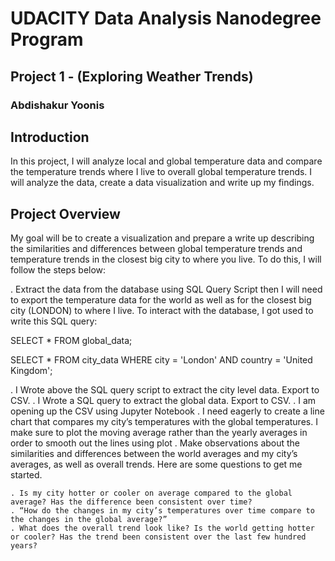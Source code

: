 # UDACITY Data Analysis Nanodegree Program

## Project 1 - (Exploring Weather Trends)

### Abdishakur Yoonis


## Introduction

In this project, I will analyze local and global temperature data and compare the temperature trends where I live to overall global temperature trends. I will analyze the data, create a data visualization and write up my findings.

## Project Overview
My goal will be to create a visualization and prepare a write up describing the similarities and differences between global temperature trends and temperature trends in the closest big city to where you live. To do this, I will follow the steps below:

. Extract the data from the database using SQL Query Script then I will need to export the temperature data for the world as well as for the closest big city (LONDON) to where I live. To interact with the database, I got used to write this SQL query:

SELECT * FROM global_data;

SELECT * FROM city_data WHERE city = 'London' AND country = 'United Kingdom';


. I Wrote above the SQL query script to extract the city level data. Export to CSV.
. I Wrote a SQL query to extract the global data. Export to CSV.
. I am opening up the CSV using Jupyter Notebook
. I need eagerly to create a line chart that compares my city’s temperatures with the global temperatures. I make sure to plot the moving average rather than the yearly averages in order to smooth out the lines using plot
. Make observations about the similarities and differences between the world averages and my city’s averages, as well as overall trends. Here are some questions to get me started.

		
    . Is my city hotter or cooler on average compared to the global average? Has the difference been consistent over time?
    . “How do the changes in my city’s temperatures over time compare to the changes in the global average?”
    . What does the overall trend look like? Is the world getting hotter or cooler? Has the trend been consistent over the last few hundred years?

